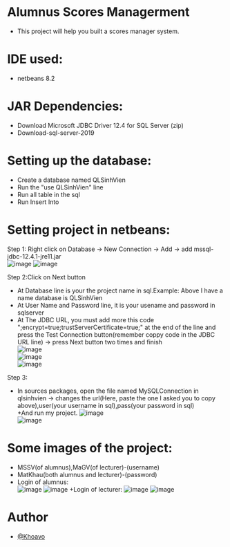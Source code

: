 # Alumnus Scores Managerment
+ This project will help you built a scores manager system.
# IDE used:
+  netbeans 8.2
# JAR Dependencies:
  + Download Microsoft JDBC Driver 12.4 for SQL Server (zip)
  + Download-sql-server-2019
# Setting up the database:
  + Create a database named QLSinhVien  
  + Run the "use QLSinhVien" line  
  + Run all table in the sql  
  + Run Insert Into  
# Setting project in netbeans:
   Step 1: Right click on Database -> New Connection -> Add -> add mssql-jdbc-12.4.1-jre11.jar        
  ![image](https://github.com/Khoavo26042004/AlumnusScoresManagerment/assets/154489298/33f8949d-9a11-44a8-818a-df35917d8b40) 
  ![image](https://github.com/Khoavo26042004/AlumnusScoresManagerment/assets/154489298/21397bed-b151-42a4-9223-1437dd8fbca4)  
  
   Step 2:Click on Next button  
  + At Database line is your the project name in sql.Example: Above I have a name database is QLSinhVien  
  + At User Name and Password line, it is your usename and password in sqlserver  
  + At The JDBC URL, you must add more this code ";encrypt=true;trustServerCertificate=true;" at the end of the line and press the Test Connection button(remember coppy code in the JDBC URL line) -> press Next button two times and finish   
    ![image](https://github.com/Khoavo26042004/AlumnusScoresManagerment/assets/154489298/84eae431-2bde-421f-a5ed-9c45b1c60593)  
    ![image](https://github.com/Khoavo26042004/AlumnusScoresManagerment/assets/154489298/58f1cd06-2a2d-48ac-b6b6-d88f26075861)  
    ![image](https://github.com/Khoavo26042004/AlumnusScoresManagerment/assets/154489298/c268baf3-8654-4894-8662-97855353edfd)  

  Step 3: 
  + In sources packages, open the file named MySQLConnection in qlsinhvien -> changes the url(Here, paste the one I asked you to copy above),user(your username in sql),pass(your password in sql)  
  +And run my project.
![image](https://github.com/Khoavo26042004/AlumnusScoresManagerment/assets/154489298/ad1244b1-8ca6-485c-9a66-159e5634f8f9)  
![image](https://github.com/Khoavo26042004/AlumnusScoresManagerment/assets/154489298/35a82c4f-a344-4432-ad3d-c04d359efe48)  

# Some images of the project: 
  + MSSV(of alumnus),MaGV(of lecturer)-(username)
  + MatKhau(both alumnus and lecturer)-(password)
  + Login of alumnus:  
  ![image](https://github.com/Khoavo26042004/AlumnusScoresManagerment/assets/154489298/f9ed7d79-2e4d-4693-8b17-cde46ff2affd)
  ![image](https://github.com/Khoavo26042004/AlumnusScoresManagerment/assets/154489298/db1e7c7e-1dd3-413b-893b-d20c4186acfa)
  +Login of lecturer:
  ![image](https://github.com/Khoavo26042004/AlumnusScoresManagerment/assets/154489298/82451fee-4632-4bb1-89af-6c1e494e5f77)
  ![image](https://github.com/Khoavo26042004/AlumnusScoresManagerment/assets/154489298/ca533f5f-da4d-4f84-9686-8bf6682e2246)

# Author
- [@Khoavo](https://github.com/Khoavo26042004)

   
  


